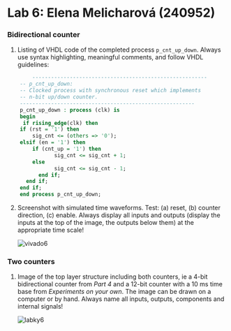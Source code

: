 # Lab 6: Elena Melicharová (240952)

### Bidirectional counter

1. Listing of VHDL code of the completed process `p_cnt_up_down`. Always use syntax highlighting, meaningful comments, and follow VHDL guidelines:

```vhdl
        --------------------------------------------------------
    -- p_cnt_up_down:
    -- Clocked process with synchronous reset which implements
    -- n-bit up/down counter.
    --------------------------------------------------------
    p_cnt_up_down : process (clk) is
    begin
     if rising_edge(clk) then
	if (rst = '1') then           
		sig_cnt <= (others => '0');   
	elsif (en = '1') then         
		if (cnt_up = '1') then        
		       sig_cnt <= sig_cnt + 1;   
		else
		       sig_cnt <= sig_cnt - 1;   
	      end if;
      end if;
    end if;
    end process p_cnt_up_down;
```

2. Screenshot with simulated time waveforms. Test: (a) reset, (b) counter direction, (c) enable. Always display all inputs and outputs (display the inputs at the top of the image, the outputs below them) at the appropriate time scale!
        
	![vivado6](https://user-images.githubusercontent.com/124675731/226456633-e5bc901e-70b0-48cb-bf93-f997747aac65.png)


   

### Two counters

1. Image of the top layer structure including both counters, ie a 4-bit bidirectional counter from *Part 4* and a 12-bit counter with a 10 ms time base from *Experiments on your own*. The image can be drawn on a computer or by hand. Always name all inputs, outputs, components and internal signals!

   ![labky6](https://user-images.githubusercontent.com/124675731/226451998-26af6c6a-8f45-4d34-b660-e5115343b29f.png)
